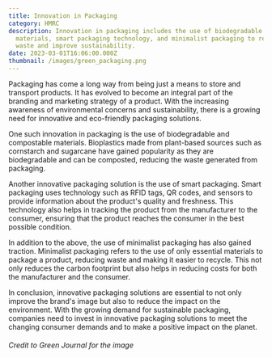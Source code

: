 ```yaml
---
title: Innovation in Packaging
category: HMRC
description: Innovation in packaging includes the use of biodegradable
  materials, smart packaging technology, and minimalist packaging to reduce
  waste and improve sustainability.
date: 2023-03-01T16:06:00.000Z
thumbnail: /images/green_packaging.png
---
```

Packaging has come a long way from being just a means to store and transport products. It has evolved to become an integral part of the branding and marketing strategy of a product. With the increasing awareness of environmental concerns and sustainability, there is a growing need for innovative and eco-friendly packaging solutions.

One such innovation in packaging is the use of biodegradable and compostable materials. Bioplastics made from plant-based sources such as cornstarch and sugarcane have gained popularity as they are biodegradable and can be composted, reducing the waste generated from packaging.

Another innovative packaging solution is the use of smart packaging. Smart packaging uses technology such as RFID tags, QR codes, and sensors to provide information about the product's quality and freshness. This technology also helps in tracking the product from the manufacturer to the consumer, ensuring that the product reaches the consumer in the best possible condition.

In addition to the above, the use of minimalist packaging has also gained traction. Minimalist packaging refers to the use of only essential materials to package a product, reducing waste and making it easier to recycle. This not only reduces the carbon footprint but also helps in reducing costs for both the manufacturer and the consumer.

In conclusion, innovative packaging solutions are essential to not only improve the brand's image but also to reduce the impact on the environment. With the growing demand for sustainable packaging, companies need to invest in innovative packaging solutions to meet the changing consumer demands and to make a positive impact on the planet.

###### *C﻿redit to Green Journal for the image*